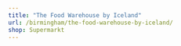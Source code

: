 ```yaml
---
title: "The Food Warehouse by Iceland"
url: /birmingham/the-food-warehouse-by-iceland/
shop: Supermarkt
---
```

